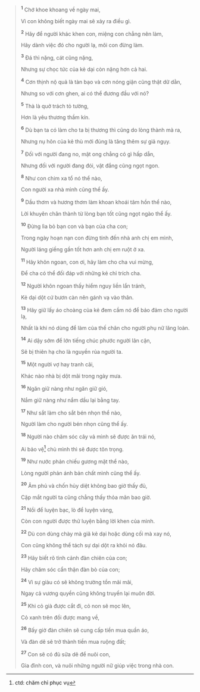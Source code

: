 > <sup><b>1</b></sup> Chớ khoe khoang về ngày mai,
>
> Vì con không biết ngày mai sẽ xảy ra điều gì.
>
> <sup><b>2</b></sup> Hãy để người khác khen con, miệng con chẳng nên làm,
>
> Hãy dành việc đó cho người lạ, môi con đừng làm.
>
> <sup><b>3</b></sup> Ðá thì nặng, cát cũng nặng,
>
> Nhưng sự chọc tức của kẻ dại còn nặng hơn cả hai.
>
> <sup><b>4</b></sup> Cơn thịnh nộ quả là tàn bạo và cơn nóng giận cũng thật dữ dằn,
>
> Nhưng so với cơn ghen, ai có thể đương đầu với nó?
>
> <sup><b>5</b></sup> Thà là quở trách tỏ tường,
>
> Hơn là yêu thương thầm kín.
>
> <sup><b>6</b></sup> Dù bạn ta có làm cho ta bị thương thì cũng do lòng thành mà ra,
>
> Nhưng nụ hôn của kẻ thù mới đúng là tăng thêm sự giả ngụy.
>
> <sup><b>7</b></sup> Ðối với người đang no, mật ong chẳng có gì hấp dẫn,
>
> Nhưng đối với người đang đói, vật đắng cũng ngọt ngon.
>
> <sup><b>8</b></sup> Như con chim xa tổ nó thể nào,
>
> Con người xa nhà mình cũng thể ấy.
>
> <sup><b>9</b></sup> Dầu thơm và hương thơm làm khoan khoái tâm hồn thể nào,
>
> Lời khuyên chân thành từ lòng bạn tốt cũng ngọt ngào thể ấy.
>
> <sup><b>10</b></sup> Ðừng lìa bỏ bạn con và bạn của cha con;
>
> Trong ngày hoạn nạn con đừng tính đến nhà anh chị em mình,
>
> Người láng giềng gần tốt hơn anh chị em ruột ở xa.
>
> <sup><b>11</b></sup> Hãy khôn ngoan, con ơi, hãy làm cho cha vui mừng,
>
> Ðể cha có thể đối đáp với những kẻ chỉ trích cha.
>
> <sup><b>12</b></sup> Người khôn ngoan thấy hiểm nguy liền lẩn tránh,
>
> Kẻ dại dột cứ bươn càn nên gánh vạ vào thân.
>
> <sup><b>13</b></sup> Hãy giữ lấy áo choàng của kẻ đem cầm nó để bảo đảm cho người lạ,
>
> Nhất là khi nó dùng để làm của thế chân cho người phụ nữ lăng loàn.
>
> <sup><b>14</b></sup> Ai dậy sớm để lớn tiếng chúc phước người lân cận,
>
> Sẽ bị thiên hạ cho là nguyền rủa người ta.
>
> <sup><b>15</b></sup> Một người vợ hay tranh cãi,
>
> Khác nào nhà bị dột mãi trong ngày mưa.
>
> <sup><b>16</b></sup> Ngăn giữ nàng như ngăn giữ gió,
>
> Nắm giữ nàng như nắm dầu lại bằng tay.
>
> <sup><b>17</b></sup> Như sắt làm cho sắt bén nhọn thể nào,
>
> Người làm cho người bén nhọn cũng thể ấy.
>
> <sup><b>18</b></sup> Người nào chăm sóc cây vả mình sẽ được ăn trái nó,
>
> Ai bảo vệ[^1-3f6f6aa9-cde3-47de-843a-95d09fb4c948] chủ mình thì sẽ được tôn trọng.
>
> <sup><b>19</b></sup> Như nước phản chiếu gương mặt thể nào,
>
> Lòng người phản ánh bản chất mình cũng thể ấy.
>
> <sup><b>20</b></sup> Âm phủ và chốn hủy diệt không bao giờ thấy đủ,
>
> Cặp mắt người ta cũng chẳng thấy thỏa mãn bao giờ.
>
> <sup><b>21</b></sup> Nồi để luyện bạc, lò để luyện vàng,
>
> Còn con người được thử luyện bằng lời khen của mình.
>
> <sup><b>22</b></sup> Dù con dùng chày mà giã kẻ dại hoặc dùng cối mà xay nó,
>
> Con cũng không thể tách sự dại dột ra khỏi nó đâu.
>
> <sup><b>23</b></sup> Hãy biết rõ tình cảnh đàn chiên của con;
>
> Hãy chăm sóc cẩn thận đàn bò của con;
>
> <sup><b>24</b></sup> Vì sự giàu có sẽ không trường tồn mãi mãi,
>
> Ngay cả vương quyền cũng không truyền lại muôn đời.
>
> <sup><b>25</b></sup> Khi cỏ già được cắt đi, cỏ non sẽ mọc lên,
>
> Cỏ xanh trên đồi được mang về,
>
> <sup><b>26</b></sup> Bấy giờ đàn chiên sẽ cung cấp tiền mua quần áo,
>
> Và đàn dê sẽ trở thành tiền mua ruộng đất;
>
> <sup><b>27</b></sup> Con sẽ có đủ sữa dê để nuôi con,
>
> Gia đình con, và nuôi những người nữ giúp việc trong nhà con.

[^1-3f6f6aa9-cde3-47de-843a-95d09fb4c948]: ctd: chăm chỉ phục vụ
